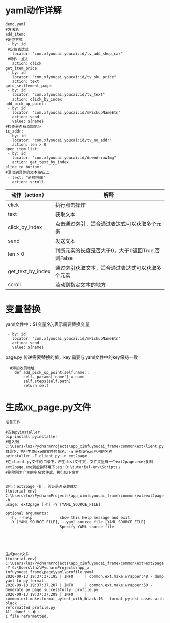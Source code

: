# yaml动作详解

```
demo.yaml
#方法名
add_item:
#定位方式
 - by: id
 #定位表达式
   locator: "com.xfyoucai.youcai:id/tv_add_shop_car"
 #动作：点击
   action: click
get_item_price:
 - by: id
   locator: "com.xfyoucai.youcai:id/tv_sku_price"
   action: text
goto_settlement_page:
 - by: id
   locator: "com.xfyoucai.youcai:id/tv_text"
   action: click_by_index
add_pick_up_point:
 - by: id
   locator: "com.xfyoucai.youcai:id/mPickupNameEtn"
   action: send
   value: ${name}
#检查是否有添加地址
is_addr:
 - by: id
   locator: "com.xfyoucai.youcai:id/tv_no_addr"
   action: len > 0
open_item_list:
 - by: id
   locator: "com.xfyoucai.youcai:id/downArrowImg"
   action: get_text_by_index
slide_to_bottom:
#滑动到具体的文本按钮上
 - text: "余额明细"
   action: scroll

```

| 动作（action）    | 解释                                             |
| ----------------- | ------------------------------------------------ |
| click             | 执行点击操作                                     |
| text              | 获取文本                                         |
| click_by_index    | 点击通过索引，适合通过表达式可以获取多个元素     |
| send              | 发送文本                                         |
| len > 0           | 判断元素的长度是否大于0，大于0返回True,否则False |
| get_text_by_index | 通过索引获取文本，适合通过表达式可以获取多个元素 |
| scroll            | 滚动到指定文本的地方                             |

# 变量替换

yaml文件中：${变量名},表示需要替换变量

```
 - by: id
   locator: "com.xfyoucai.youcai:id/mPickupNameEtn"
   action: send
   value: ${name}
```

page.py 传递需要替换的值，key 需要与yaml文件中的key保持一致

```
  #添加收货地址
    def add_pick_up_point(self,name):
        self._params['name'] = name
        self.steps(self.path)
        return self
```

# 生成xx_page.py文件



```
准备工作

#安装pyinstaller
pip install pyinstaller
#进入到C:\Users\lnz\PycharmProjects\app_xinfuyoucai_frame\common\ext\lient.py目录下，执行生成exe单文件的命名，-n 是指定exe应用的名称
pyinstaller -F client.py -n ext2page
#在client.py文件的目录下，产生dist文件夹，文件夹里有一个ext2page.exe;复制ext2page.exe到虚拟环境下;eg：D:\tutorial-env\Scripts；
#删除刚才产生的多余文件后，执行如下命令


运行：ext2page -h ，验证是否安装成功
(tutorial-env) C:\Users\lnz\PycharmProjects\app_xinfuyoucai_frame\common\ext>ext2page -h
usage: ext2page [-h] -Y [YAML_SOURCE_FILE]

optional arguments:
  -h, --help            show this help message and exit
  -Y [YAML_SOURCE_FILE], --yaml_source_file [YAML_SOURCE_FILE]
                        Specify YAML source file





```

```
生成page文件
(tutorial-env) C:\Users\lnz\PycharmProjects\app_xinfuyoucai_frame\common\ext>ext2page -Y C:\Users\lnz\PycharmProjects\app_x
infuyoucai_frame\page\yaml\profile.yaml
2020-09-13 19:37:37.195 | INFO     | common.ext.make:wrapper:48 - dump yaml to py format.
2020-09-13 19:37:37.207 | INFO     | common.ext.make:wrapper:50 - Generate py page successfully: profile.py
2020-09-13 19:37:37.209 | INFO     | common.ext.make:format_pytest_with_black:16 - format pytest cases with black ...
reformatted profile.py
All done! ✨ � ✨
1 file reformatted.
```

